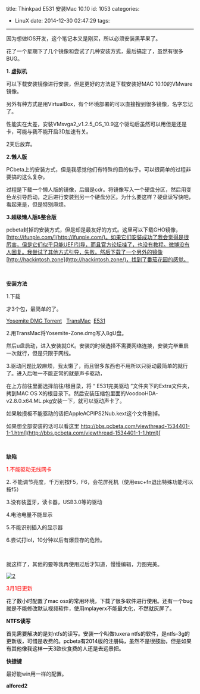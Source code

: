 title: Thinkpad E531 安装Mac 10.10
id: 1053
categories:
  - LinuX
date: 2014-12-30 02:47:29
tags:
---

因为想做IOS开发，这个笔记本又是刚买，所以必须安装黑苹果了。

花了一个星期下了几个镜像和尝试了几种安装方式，最后搞定了，虽然有很多BUG。

**1\. 虚拟机**

可以下载安装镜像进行安装，但是更好的方法是下载安装好MAC 10.10的VMware镜像。

另外有种方式是用VirtualBox，有个环境部署的可以直接搜到很多镜像，名字忘记了。

性能实在太差，安装VMsvga2_v1.2.5_OS_10.9这个驱动后虽然可以用但是还是卡，可能与我不能开启3D加速有关。

2天后放弃。

**2.懒人版**

PCbeta上的安装方式，但是我感觉他们有特殊的目的似乎。可以很简单的过程非要搞的这么复杂。

过程是下载一个懒人版的镜像，后缀是cdr。将镜像写入一个硬盘分区，然后用变色龙引导启动，之后进行安装到另一个硬盘分区。为什么要这样？硬盘读写快吧，看起来是，但是特别麻烦。

**3.超级懒人版&amp;整合版**

pcbeta封掉的安装方式，但是却是最友好的方式。这里可以下载GHO镜像，[http://ifunple.com/](http://ifunple.com/)。如果它们安装成功了我会觉得是很厉害，但是它们似乎只能UEFI引导，而且官方论坛挂了，也没有教程。微博没有人回复。我尝试了其他方式引导，失败。然后下载了一个另外的镜像 [http://hackintosh.zone](http://hackintosh.zone/)，找到了番茄花园的感觉。

&nbsp;

**安装方法**

1.下载

才3个包，最简单的了。

[Yosemite DMG Torrent](http://7xnueu.com1.z0.glb.clouddn.com/2014/12/Yosemite-DMG-Torrent.zip)   [TransMac](http://7xnueu.com1.z0.glb.clouddn.com/2014/12/TransMac.zip)  [E531](http://7xnueu.com1.z0.glb.clouddn.com/2014/12/E531.zip)

2.用TransMac将Yosemite-Zone.dmg写入8gU盘。

然后u盘启动，进入安装就OK。安装的时候选择不需要网络连接，安装完毕重启一次就行，但是只限于网线。

3.驱动问题比较麻烦，我太懒了，而且很多东西也不用所以只驱动最简单的就行了。进入后唯一不能正常的就是声卡驱动，

在上方前往里面选择前往/根目录，将 “ E531完美驱动 ”文件夹下的Extra文件夹，拷到MAC OS X的根目录下。然后安装压缩包里面的VoodooHDA-v2.8.0.x64.ML.pkg安装一下，就可以驱动声卡了。

如果触摸板不能驱动的话把AppleACPIPS2Nub.kext这个文件删掉。

如果想全部安装的话可以看这里 [http://bbs.pcbeta.com/viewthread-1534401-1-1.html](http://bbs.pcbeta.com/viewthread-1534401-1-1.html)[
](http://7xnueu.com1.z0.glb.clouddn.com/2014/12/Yosemite-DMG-Torrent.zip)

&nbsp;

**缺陷**

<span style="color: #ff0000;">1.不能驱动无线网卡</span>

2\. 不能调节亮度，千万别按F5，F6，会花屏死机（使用esc+fn退出特殊功能可以按f5）

3.没有装蓝牙，读卡器，USB3.0等的驱动

4.电池电量不能显示

5.不能识别插入的显示器

6.尝试打lol，10分钟以后有爆显存的危险。

&nbsp;

就这样了，其他的要等我再使用过后才知道，慢慢编辑，力图完美。

[![2](http://7xnueu.com1.z0.glb.clouddn.com/2014/12/2.png)](http://7xnueu.com1.z0.glb.clouddn.com/2014/12/2.png)

<span style="color: #ff0000;">3月1日更新</span>

<span style="color: #000000;">花了数小时配置了mac osx的常用环境，下载了很多软件进行使用。还有一个bug就是不能修改默认视频软件，使用mplayerx不能最大化，不然就灰屏了。</span>

**<span style="color: #000000;">NTFS读写</span>**

<span style="color: #000000;">首先需要解决的是对ntfs的读写。安装一个叫做tuxera ntfs的软件，是ntfs-3g的更新版，可惜是收费的。pcbeta有2014版的注册码，虽然不是很鼓励，但是如果有其他像我这样一天3欧伙食费的人还是去远景把。</span>

**快捷键**

最好能win用一样的配置。

**alfored2**

<span style="color: #000000;"> </span>